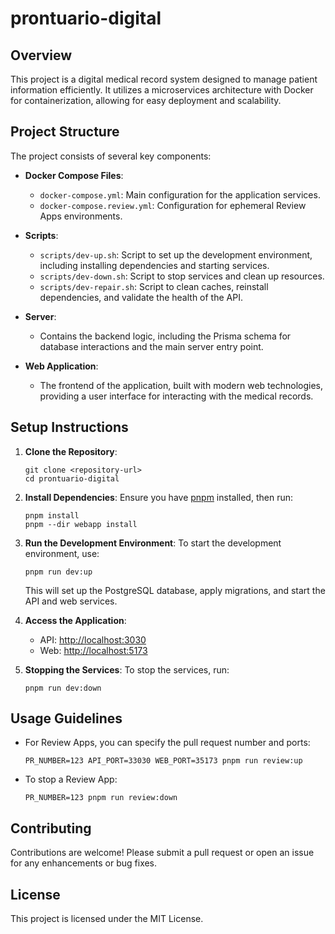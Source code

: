 # prontuario-digital

## Overview

This project is a digital medical record system designed to manage patient information efficiently. It utilizes a microservices architecture with Docker for containerization, allowing for easy deployment and scalability.

## Project Structure

The project consists of several key components:

- **Docker Compose Files**:
  - `docker-compose.yml`: Main configuration for the application services.
  - `docker-compose.review.yml`: Configuration for ephemeral Review Apps environments.

- **Scripts**:
  - `scripts/dev-up.sh`: Script to set up the development environment, including installing dependencies and starting services.
  - `scripts/dev-down.sh`: Script to stop services and clean up resources.
  - `scripts/dev-repair.sh`: Script to clean caches, reinstall dependencies, and validate the health of the API.

- **Server**:
  - Contains the backend logic, including the Prisma schema for database interactions and the main server entry point.

- **Web Application**:
  - The frontend of the application, built with modern web technologies, providing a user interface for interacting with the medical records.

## Setup Instructions

1. **Clone the Repository**:

   ```
   git clone <repository-url>
   cd prontuario-digital
   ```

2. **Install Dependencies**:
   Ensure you have [pnpm](https://pnpm.js.org/) installed, then run:

   ```
   pnpm install
   pnpm --dir webapp install
   ```

3. **Run the Development Environment**:
   To start the development environment, use:

   ```
   pnpm run dev:up
   ```

   This will set up the PostgreSQL database, apply migrations, and start the API and web services.

4. **Access the Application**:
   - API: [http://localhost:3030](http://localhost:3030)
   - Web: [http://localhost:5173](http://localhost:5173)

5. **Stopping the Services**:
   To stop the services, run:
   ```
   pnpm run dev:down
   ```

## Usage Guidelines

- For Review Apps, you can specify the pull request number and ports:
  ```
  PR_NUMBER=123 API_PORT=33030 WEB_PORT=35173 pnpm run review:up
  ```
- To stop a Review App:
  ```
  PR_NUMBER=123 pnpm run review:down
  ```

## Contributing

Contributions are welcome! Please submit a pull request or open an issue for any enhancements or bug fixes.

## License

This project is licensed under the MIT License.
